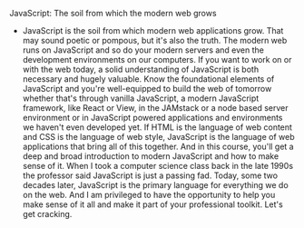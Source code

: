 JavaScript: The soil from which the modern web grows
- JavaScript is the soil from which modern web applications grow. That may sound poetic or pompous, but it's also the truth. The modern web runs on JavaScript and so do your modern servers and even the development environments on our computers. If you want to work on or with the web today, a solid understanding of JavaScript is both necessary and hugely valuable. Know the foundational elements of JavaScript and you're well-equipped to build the web of tomorrow whether that's through vanilla JavaScript, a modern JavaScript framework, like React or View, in the JAMstack or a node based server environment or in JavaScript powered applications and environments we haven't even developed yet. If HTML is the language of web content and CSS is the language of web style, JavaScript is the language of web applications that bring all of this together. And in this course, you'll get a deep and broad introduction to modern JavaScript and how to make sense of it. When I took a computer science class back in the late 1990s the professor said JavaScript is just a passing fad. Today, some two decades later, JavaScript is the primary language for everything we do on the web. And I am privileged to have the opportunity to help you make sense of it all and make it part of your professional toolkit. Let's get cracking.